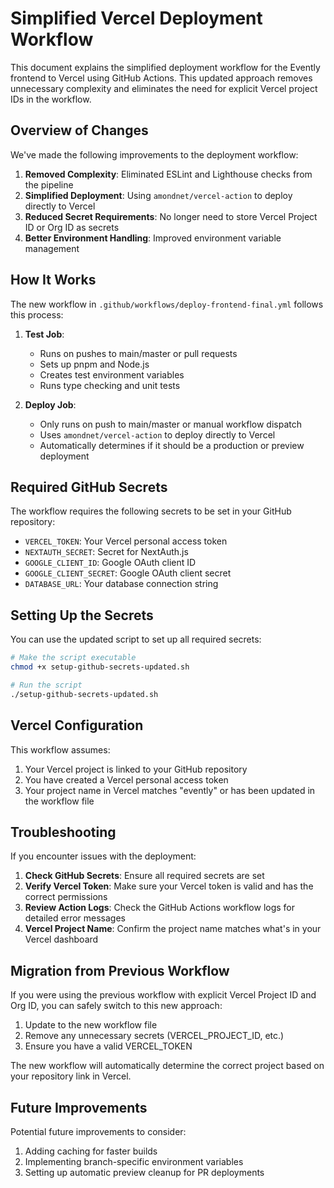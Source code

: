 # Simplified Vercel Deployment Workflow

This document explains the simplified deployment workflow for the Evently frontend to Vercel using GitHub Actions. This updated approach removes unnecessary complexity and eliminates the need for explicit Vercel project IDs in the workflow.

## Overview of Changes

We've made the following improvements to the deployment workflow:

1. **Removed Complexity**: Eliminated ESLint and Lighthouse checks from the pipeline
2. **Simplified Deployment**: Using `amondnet/vercel-action` to deploy directly to Vercel
3. **Reduced Secret Requirements**: No longer need to store Vercel Project ID or Org ID as secrets
4. **Better Environment Handling**: Improved environment variable management

## How It Works

The new workflow in `.github/workflows/deploy-frontend-final.yml` follows this process:

1. **Test Job**:
   - Runs on pushes to main/master or pull requests
   - Sets up pnpm and Node.js
   - Creates test environment variables
   - Runs type checking and unit tests

2. **Deploy Job**:
   - Only runs on push to main/master or manual workflow dispatch
   - Uses `amondnet/vercel-action` to deploy directly to Vercel
   - Automatically determines if it should be a production or preview deployment

## Required GitHub Secrets

The workflow requires the following secrets to be set in your GitHub repository:

- `VERCEL_TOKEN`: Your Vercel personal access token
- `NEXTAUTH_SECRET`: Secret for NextAuth.js
- `GOOGLE_CLIENT_ID`: Google OAuth client ID
- `GOOGLE_CLIENT_SECRET`: Google OAuth client secret
- `DATABASE_URL`: Your database connection string

## Setting Up the Secrets

You can use the updated script to set up all required secrets:

```bash
# Make the script executable
chmod +x setup-github-secrets-updated.sh

# Run the script
./setup-github-secrets-updated.sh
```

## Vercel Configuration

This workflow assumes:

1. Your Vercel project is linked to your GitHub repository
2. You have created a Vercel personal access token
3. Your project name in Vercel matches "evently" or has been updated in the workflow file

## Troubleshooting

If you encounter issues with the deployment:

1. **Check GitHub Secrets**: Ensure all required secrets are set
2. **Verify Vercel Token**: Make sure your Vercel token is valid and has the correct permissions
3. **Review Action Logs**: Check the GitHub Actions workflow logs for detailed error messages
4. **Vercel Project Name**: Confirm the project name matches what's in your Vercel dashboard

## Migration from Previous Workflow

If you were using the previous workflow with explicit Vercel Project ID and Org ID, you can safely switch to this new approach:

1. Update to the new workflow file
2. Remove any unnecessary secrets (VERCEL_PROJECT_ID, etc.)
3. Ensure you have a valid VERCEL_TOKEN

The new workflow will automatically determine the correct project based on your repository link in Vercel.

## Future Improvements

Potential future improvements to consider:

1. Adding caching for faster builds
2. Implementing branch-specific environment variables
3. Setting up automatic preview cleanup for PR deployments
